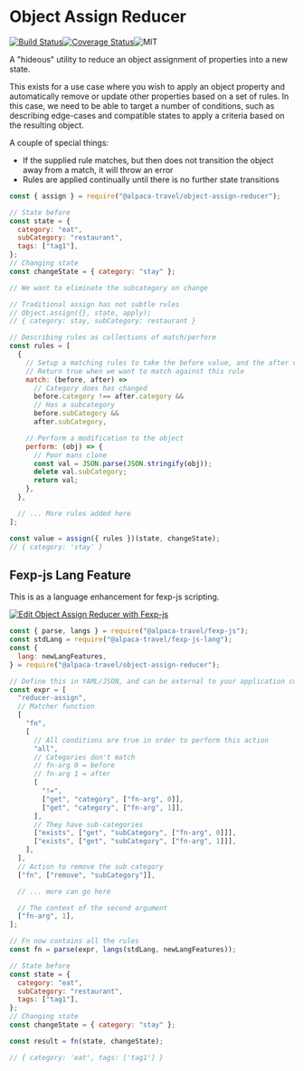 # Object Assign Reducer

[![Build Status](https://travis-ci.org/AlpacaTravel/object-assign-reducer.svg?branch=master)](https://travis-ci.org/AlpacaTravel/object-assign-reducer)[![Coverage Status](https://coveralls.io/repos/github/AlpacaTravel/object-assign-reducer/badge.svg?branch=master)](https://coveralls.io/github/AlpacaTravel/object-assign-reducer?branch=master)![MIT](https://img.shields.io/npm/l/@alpaca-travel/object-assign-reducer)

A "hideous" utility to reduce an object assignment of properties into a new state.

This exists for a use case where you wish to apply an object property and automatically remove or update other properties based on a set of rules. In this case, we need to be able to target a number of conditions, such as describing edge-cases and compatible states to apply a criteria based on the resulting object.

A couple of special things:

- If the supplied rule matches, but then does not transition the object away from a match, it will throw an error
- Rules are applied continually until there is no further state transitions

```javascript
const { assign } = require("@alpaca-travel/object-assign-reducer");

// State before
const state = {
  category: "eat",
  subCategory: "restaurant",
  tags: ["tag1"],
};
// Changing state
const changeState = { category: "stay" };

// We want to eliminate the subcategory on change

// Traditional assign has not subtle rules
// Object.assign({}, state, apply);
// { category: stay, subCategory: restaurant }

// Describing rules as collections of match/perform
const rules = [
  {
    // Setup a matching rules to take the before value, and the after value
    // Return true when we want to match against this rule
    match: (before, after) =>
      // Category does has changed
      before.category !== after.category &&
      // Has a subcategory
      before.subCategory &&
      after.subCategory,

    // Perform a modification to the object
    perform: (obj) => {
      // Poor mans clone
      const val = JSON.parse(JSON.stringify(obj));
      delete val.subCategory;
      return val;
    },
  },

  // ... More rules added here
];

const value = assign({ rules })(state, changeState);
// { category: 'stay' }
```

## Fexp-js Lang Feature

This is as a language enhancement for fexp-js scripting.

[![Edit Object Assign Reducer with Fexp-js](https://codesandbox.io/static/img/play-codesandbox.svg)](https://codesandbox.io/s/silent-sun-yugzk?fontsize=14&hidenavigation=1&theme=dark)

```javascript
const { parse, langs } = require("@alpaca-travel/fexp-js");
const stdLang = require("@alpaca-travel/fexp-js-lang");
const {
  lang: newLangFeatures,
} = require("@alpaca-travel/object-assign-reducer");

// Define this in YAML/JSON, and can be external to your application code
const expr = [
  "reducer-assign",
  // Matcher function
  [
    "fn",
    [
      // All conditions are true in order to perform this action
      "all",
      // Categories don't match
      // fn-arg 0 = before
      // fn-arg 1 = after
      [
        "!=",
        ["get", "category", ["fn-arg", 0]],
        ["get", "category", ["fn-arg", 1]],
      ],
      // They have sub-categories
      ["exists", ["get", "subCategory", ["fn-arg", 0]]],
      ["exists", ["get", "subCategory", ["fn-arg", 1]]],
    ],
  ],
  // Action to remove the sub category
  ["fn", ["remove", "subCategory"]],

  // ... more can go here

  // The context of the second argument
  ["fn-arg", 1],
];

// Fn now contains all the rules
const fn = parse(expr, langs(stdLang, newLangFeatures));

// State before
const state = {
  category: "eat",
  subCategory: "restaurant",
  tags: ["tag1"],
};
// Changing state
const changeState = { category: "stay" };

const result = fn(state, changeState);

// { category: 'eat', tags: ['tag1'] }
```
